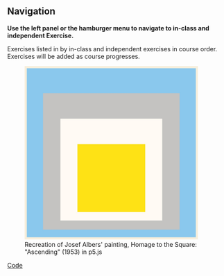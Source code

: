 
## Navigation

**Use the left panel or the hamburger menu to navigate to in-class and independent Exercise.**

Exercises listed in by in-class and independent exercises in course order. Exercises will be added as course progresses.

<figure> <img src = "/assets/images/code_01_albers_01.jpg" width = "400"; height = "400"><figcaption>Recreation of Josef Albers' painting, Homage to the Square: "Ascending" (1953) in p5.js</figcaption> </figure>

[Code](https://editor.p5js.org/pickpanpuck/sketches/31j-o30qC)